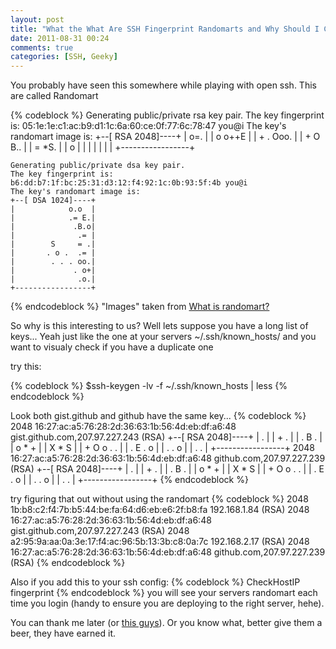 ```yaml
---
layout: post
title: "What the What Are SSH Fingerprint Randomarts and Why Should I Care?"
date: 2011-08-31 00:24
comments: true
categories: [SSH, Geeky]
---
```


You probably have seen this somewhere while playing with open ssh.
This are called Randomart

{% codeblock %}
    Generating public/private rsa key pair.
    The key fingerprint is:
    05:1e:1e:c1:ac:b9:d1:1c:6a:60:ce:0f:77:6c:78:47 you@i
    The key's randomart image is:
    +--[ RSA 2048]----+
    |       o=.       |
    |    o  o++E      |
    |   + . Ooo.      |
    |    + O B..      |
    |     = *S.       |
    |      o          |
    |                 |
    |                 |
    |                 |
    +-----------------+

    Generating public/private dsa key pair.
    The key fingerprint is:
    b6:dd:b7:1f:bc:25:31:d3:12:f4:92:1c:0b:93:5f:4b you@i
    The key's randomart image is:
    +--[ DSA 1024]----+
    |            o.o  |
    |            .= E.|
    |             .B.o|
    |              .= |
    |        S     = .|
    |       . o .  .= |
    |        . . . oo.|
    |             . o+|
    |              .o.|
    +-----------------+
{% endcodeblock %}
"Images" taken from [What is randomart?](http://superuser.com/questions/22535/what-is-randomart-produced-by-ssh-keygen)

So why is this interesting to us?
Well lets suppose you have a long list of keys... Yeah just like the one
at your servers ~/.ssh/known_hosts/ and you want to visualy check if you 
have a duplicate one

try this:

{% codeblock %}
 $ssh-keygen -lv -f ~/.ssh/known_hosts | less
{% endcodeblock %}

Look both gist.github and github have the same key...
{% codeblock %}
2048 16:27:ac:a5:76:28:2d:36:63:1b:56:4d:eb:df:a6:48 gist.github.com,207.97.227.243 (RSA)
+--[ RSA 2048]----+
|        .        |
|       + .       |
|      . B .      |
|     o * +       |
|    X * S        |
|   + O o . .     |
|    .   E . o    |
|       . . o     |
|        . .      |
+-----------------+
2048 16:27:ac:a5:76:28:2d:36:63:1b:56:4d:eb:df:a6:48 github.com,207.97.227.239 (RSA)
+--[ RSA 2048]----+
|        .        |
|       + .       |
|      . B .      |
|     o * +       |
|    X * S        |
|   + O o . .     |
|    .   E . o    |
|       . . o     |
|        . .      |
+-----------------+
{% endcodeblock %}

try figuring that out without using the randomart
{% codeblock %}
2048 1b:b8:c2:f4:7b:b5:44:be:fa:64:d6:eb:e6:2f:b8:fa 192.168.1.84 (RSA)
2048 16:27:ac:a5:76:28:2d:36:63:1b:56:4d:eb:df:a6:48 gist.github.com,207.97.227.243 (RSA)
2048 a2:95:9a:aa:0a:3e:17:f4:ac:96:5b:13:3b:c8:0a:7c 192.168.2.17 (RSA)
2048 16:27:ac:a5:76:28:2d:36:63:1b:56:4d:eb:df:a6:48 github.com,207.97.227.239 (RSA)
{% endcodeblock %}

Also if you add this to your ssh config:
{% codeblock %}
  CheckHostIP     fingerprint
{% endcodeblock %}
you will see your servers randomart each time you login (handy to ensure
you are deploying to the right server, hehe).

You can thank me later (or [this guys](http://www.undeadly.org/cgi?action=article&sid=20080615022750&mode=expanded&count=13)).
Or you know what, better give them a beer, they have earned it.
